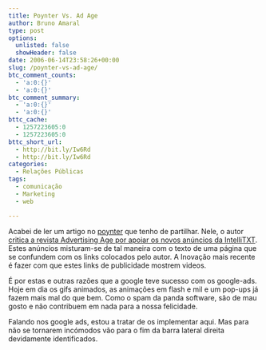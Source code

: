 ```yaml
---
title: Poynter Vs. Ad Age
author: Bruno Amaral
type: post
options:
  unlisted: false
  showHeader: false
date: 2006-06-14T23:58:26+00:00
slug: /poynter-vs-ad-age/
btc_comment_counts:
  - 'a:0:{}'
  - 'a:0:{}'
btc_comment_summary:
  - 'a:0:{}'
  - 'a:0:{}'
bttc_cache:
  - 1257223605:0
  - 1257223605:0
bttc_short_url:
  - http://bit.ly/Iw6Rd
  - http://bit.ly/Iw6Rd
categories:
  - Relações Públicas
tags:
  - comunicação
  - Marketing
  - web

---
```

Acabei de ler um artigo no [poynter][1] que tenho de partilhar. Nele, o autor [critica a revista Advertising Age por apoiar os novos anúncios da IntelliTXT][2]. Estes anúncios misturam-se de tal maneira com o texto de uma página que se confundem com os links colocados pelo autor. A Inovação mais recente é fazer com que estes links de publicidade mostrem videos.

É por estas e outras razões que a google teve sucesso com os google-ads. Hoje em dia os gifs animados, as animações em flash e mil e um pop-ups já fazem mais mal do que bem. Como o spam da panda software, são de mau gosto e não contribuem em nada para a nossa felicidade.

Falando nos google ads, estou a tratar de os implementar aqui. Mas para não se tornarem incómodos vão para o fim da barra lateral direita devidamente identificados.

 [1]: http://www.poynter.org/ "Poynter . org"
 [2]: http://www.poynter.org/column.asp?id=31&aid=102845 "Ad Age Blind to IntelliTXT Annoyance Factor"
